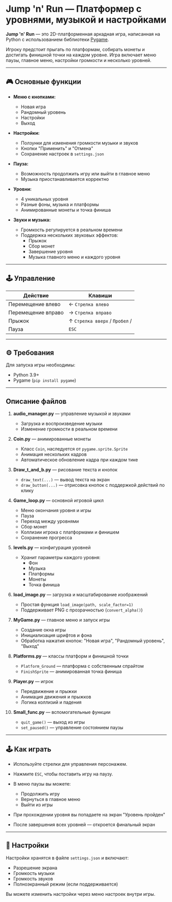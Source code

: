 # Jump 'n' Run — Платформер с уровнями, музыкой и настройками

**Jump 'n' Run** — это 2D-платформенная аркадная игра, написанная на Python с использованием библиотеки [Pygame](https://www.pygame.org/). 

Игроку предстоит прыгать по платформам, собирать монеты и достигать финишной точки на каждом уровне. Игра включает меню паузы, главное меню, настройки громкости и несколько уровней.

---

## 🎮 Основные функции

- **Меню с кнопками:**
  - Новая игра
  - Рандомный уровень
  - Настройки
  - Выход

- **Настройки:**
  - Ползунки для изменения громкости музыки и звуков
  - Кнопки "Применить" и "Отмена"
  - Сохранение настроек в `settings.json`

- **Пауза:**
  - Возможность продолжить игру или выйти в главное меню
  - Музыка приостанавливается корректно

- **Уровни:**
  - 4 уникальных уровня
  - Разные фоны, музыка и платформы
  - Анимированные монеты и точка финиша

- **Звуки и музыка:**
  - Громкость регулируется в реальном времени
  - Поддержка нескольких звуковых эффектов:
    - Прыжок
    - Сбор монет
    - Завершение уровня
    - Музыка главного меню и каждого уровня

---

## 🕹 Управление

| Действие | Клавиши |
|----------|---------|
| Перемещение влево | ← `Стрелка влево`|
| Перемещение вправо | → `Стрелка вправо`|
| Прыжок | ↑ `Стрелка вверх` / `Пробел` /|
| Пауза | `ESC` |


---

## ⚙ Требования

Для запуска игры необходимы:

- Python 3.9+
- Pygame (`pip install pygame`)

---

## Описание файлов

1. **audio_manager.py** — управление музыкой и звуками
   - Загрузка и воспроизведение музыки
   - Изменение громкости в реальном времени

2. **Coin.py** — анимированные монеты
   - Класс `Coin`, наследуется от `pygame.sprite.Sprite`
   - Анимация нескольких кадров
   - Автоматическое обновление кадра при каждом тике

3. **Draw_t_and_b.py** — рисование текста и кнопок
   - `draw_text(...)` — вывод текста на экран
   - `draw_button(...)` — отрисовка кнопок с поддержкой действий по клику

4. **Game_loop.py** — основной игровой цикл
   - Меню окончания уровня и игры
   - Пауза
   - Переход между уровнями
   - Сбор монет
   - Коллизии игрока с платформами и финишем
   - Сохранение прогресса

5. **levels.py** — конфигурация уровней
   - Хранит параметры каждого уровня:
     - Фон
     - Музыка
     - Платформы
     - Монеты
     - Точка финиша

6. **load_image.py** — загрузка и масштабирование изображений
   - Простая функция `load_image(path, scale_factor=1)`
   - Поддерживает PNG с прозрачностью (`convert_alpha()`)

7. **MyGame.py** — главное меню и запуск игры
   - Создание окна игры
   - Инициализация шрифтов и фона
   - Обработка нажатия кнопок: "Новая игра", "Рандомный уровень", "Выход"

8. **Platforms.py** — классы платформ и финишной точки
   - `Platform_Ground` — платформа с собственным спрайтом
   - `FinishSprite` — анимированная точка финиша

9. **Player.py** — игрок
   - Передвижение и прыжки
   - Анимация движения и прыжков
   - Логика коллизий и падения

10. **Small_func.py** — вспомогательные функции
    - `quit_game()` — выход из игры
    - `set_paused()` — управление состоянием паузы

---

## 🕹 Как играть

- Используйте стрелки для управления персонажем.
- Нажмите `ESC`, чтобы поставить игру на паузу.
- В меню паузы вы можете:
  - Продолжить игру
  - Вернуться в главное меню
  - Выйти из игры

- При прохождении уровня вы попадаете на экран "Уровень пройден"
- После завершения всех уровней — откроется финальный экран

---

## 🔧 Настройки

Настройки хранятся в файле `settings.json` и включают:
- Разрешение экрана
- Громкость музыки
- Громкость звуков
- Полноэкранный режим (если поддерживается)

Вы можете изменить настройки через меню настроек внутри игры.
